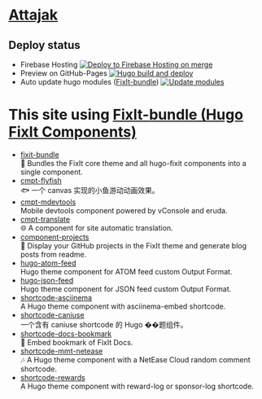 # [Attajak](https://attajak.web.app)

## Deploy status

  - Firebase Hosting [![Deploy to Firebase Hosting on merge](https://github.com/attajak/attajak.web.app/actions/workflows/firebase-hosting-merge.yml/badge.svg)](https://github.com/attajak/attajak.web.app/actions/workflows/firebase-hosting-merge.yml)
  - Preview on GitHub-Pages [![Hugo build and deploy](https://github.com/attajak/attajak.web.app/actions/workflows/deploy.yml/badge.svg)](https://github.com/attajak/attajak.web.app/actions/workflows/deploy.yml)
  - Auto update hugo modules ([FixIt-bundle](https://github.com/hugo-fixit/fixit-bundle)) [![Update modules](https://github.com/attajak/attajak.web.app/actions/workflows/update-modules.yml/badge.svg)](https://github.com/attajak/attajak.web.app/actions/workflows/update-modules.yml)

# This site using [FixIt-bundle (Hugo FixIt Components)](https://github.com/hugo-fixit/fixit-bundle)

<!-- HUGO_FIXIT_COMPONENTS:START -->
- [fixit-bundle](https://github.com/hugo-fixit/fixit-bundle)\
 🌲 Bundles the FixIt core theme and all hugo-fixit components into a single component.
- [cmpt-flyfish](https://github.com/hugo-fixit/cmpt-flyfish)\
 🐟 一个 canvas 实现的小鱼游动动画效果。
- [cmpt-mdevtools](https://github.com/hugo-fixit/cmpt-mdevtools)\
 Mobile devtools component powered by vConsole and eruda.
- [cmpt-translate](https://github.com/hugo-fixit/cmpt-translate)\
 🌐 A component for site automatic translation.
- [component-projects](https://github.com/hugo-fixit/component-projects)\
 🐙 Display your GitHub projects in the FixIt theme and generate blog posts from readme.
- [hugo-atom-feed](https://github.com/hugo-fixit/hugo-atom-feed)\
 Hugo theme component for ATOM feed custom Output Format.
- [hugo-json-feed](https://github.com/hugo-fixit/hugo-json-feed)\
 Hugo theme component for JSON feed custom Output Format.
- [shortcode-asciinema](https://github.com/hugo-fixit/shortcode-asciinema)\
 A Hugo theme component with asciinema-embed shortcode.
- [shortcode-caniuse](https://github.com/hugo-fixit/shortcode-caniuse)\
 一个含有 caniuse shortcode 的 Hugo ��题组件。
- [shortcode-docs-bookmark](https://github.com/hugo-fixit/shortcode-docs-bookmark)\
 🔖 Embed bookmark of FixIt Docs.
- [shortcode-mmt-netease](https://github.com/hugo-fixit/shortcode-mmt-netease)\
 🎶 A Hugo theme component with a NetEase Cloud random comment shortcode.
- [shortcode-rewards](https://github.com/hugo-fixit/shortcode-rewards)\
 A Hugo theme component with reward-log or sponsor-log shortcode.
<!-- HUGO_FIXIT_COMPONENTS:END -->

